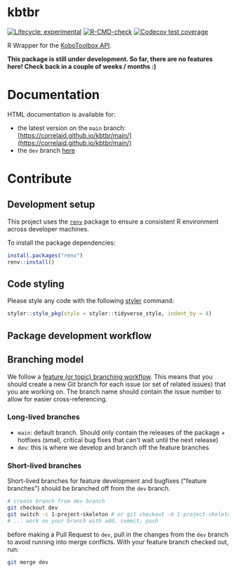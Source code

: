 # kbtbr 
<!-- badges: start -->
[![Lifecycle: experimental](https://img.shields.io/badge/lifecycle-experimental-orange.svg)](https://lifecycle.r-lib.org/articles/stages.html#experimental)
[![R-CMD-check](https://github.com/CorrelAid/kbtbr/workflows/R-CMD-check/badge.svg)](https://github.com/CorrelAid/kbtbr/actions)
[![Codecov test coverage](https://codecov.io/gh/CorrelAid/kbtbr/branch/main/graph/badge.svg)](https://codecov.io/gh/CorrelAid/kbtbr?branch=main)
<!-- badges: end -->

R Wrapper for the [KoboToolbox API](https://support.kobotoolbox.org/api.html).


**This package is still under development. So far, there are no features here! Check back in a couple of weeks / months :)**
# Documentation
HTML documentation is available for:

- the latest version on the `main` branch: [https://correlaid.github.io/kbtbr/main/](https://correlaid.github.io/kbtbr/main/)
- the `dev` branch [here](https://correlaid.github.io/kbtbr/dev/)

# Contribute
## Development setup
This project uses the [`renv`](https://rstudio.github.io/renv/) package to ensure a consistent R environment across developer machines. 

To install the package dependencies:

```r
install.packages("renv")
renv::install()
```

## Code styling
Please style any code with the following [styler](https://styler.r-lib.org/) command:

```r
styler::style_pkg(style = styler::tidyverse_style, indent_by = 4) 
```
## Package development workflow

## Branching model
We follow a [feature (or topic) branching workflow](https://git-scm.com/book/en/v2/Git-Branching-Branching-Workflows). This means that you should create a new Git branch for each issue (or set of related issues) that you are working on. The branch name should contain the issue number to allow for easier cross-referencing.

### Long-lived branches

- `main`: default branch. Should only contain the releases of the package + hotfixes (small, critical bug fixes that can't wait until the next release)
- `dev`: this is where we develop and branch off the feature branches

### Short-lived branches
Short-lived branches for feature development and bugfixes ("feature branches") should be branched off from the `dev` branch. 

```bash
# create branch from dev branch
git checkout dev 
git switch -c 1-project-skeleton # or git checkout -b 1-project-skeleton
# ... work on your branch with add, commit, push 
```

before making a Pull Request to `dev`, pull in the changes from the `dev` branch to avoid running into merge conflicts. With your feature branch checked out, run: 

```bash
git merge dev 
```

